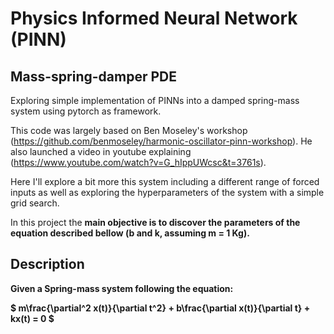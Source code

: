 

# Physics Informed Neural Network (PINN)
## Mass-spring-damper PDE

Exploring simple implementation of PINNs into a damped spring-mass system using pytorch as framework.

This code was largely based on Ben Moseley's workshop (https://github.com/benmoseley/harmonic-oscillator-pinn-workshop). He also launched a video in youtube explaining (https://www.youtube.com/watch?v=G_hIppUWcsc&t=3761s).

Here I'll explore a bit more this system including a different range of forced inputs as well as exploring the hyperparameters of the system with a simple grid search.

In this project the <b>main objective<b> is to discover the parameters of the equation described bellow (b and k, assuming m = 1 Kg).


## Description 

Given a Spring-mass system following the equation:

$ m\frac{\partial^2 x(t)}{\partial t^2} + b\frac{\partial x(t)}{\partial t} + kx(t) = 0 $


